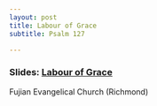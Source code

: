 ```yaml
---
layout: post
title: Labour of Grace
subtitle: Psalm 127

---
```


### Slides: [Labour of Grace](/labour-of-grace)
Fujian Evangelical Church (Richmond)

